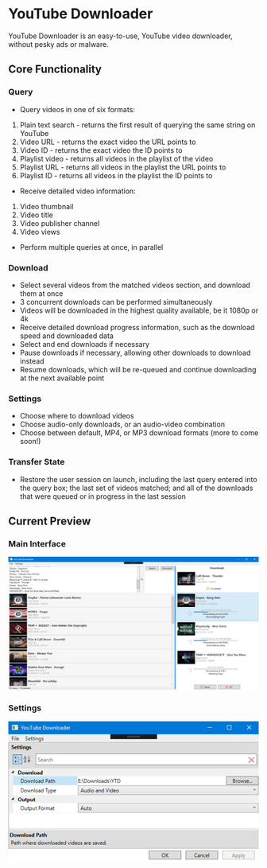 # YouTube Downloader
YouTube Downloader is an easy-to-use, YouTube video downloader, without pesky ads or malware.

## Core Functionality

### Query
- Query videos in one of six formats:
 1. Plain text search - returns the first result of querying the same string on YouTube
 2. Video URL - returns the exact video the URL points to
 3. Video ID - returns the exact video the ID points to
 4. Playlist video - returns all videos in the playlist of the video
 5. Playlist URL - returns all videos in the playlist the URL points to
 6. Playlist ID - returns all videos in the playlist the ID points to
- Receive detailed video information:
 1. Video thumbnail
 2. Video title
 3. Video publisher channel
 4. Video views
- Perform multiple queries at once, in parallel

### Download
- Select several videos from the matched videos section, and download them at once
- 3 concurrent downloads can be performed simultaneously
- Videos will be downloaded in the highest quality available, be it 1080p or 4k
- Receive detailed download progress information, such as the download speed and downloaded data
- Select and end downloads if necessary
- Pause downloads if necessary, allowing other downloads to download instead
- Resume downloads, which will be re-queued and continue downloading at the next available point

### Settings
- Choose where to download videos
- Choose audio-only downloads, or an audio-video combination
- Choose between default, MP4, or MP3 download formats (more to come soon!)

### Transfer State
- Restore the user session on launch, including the last query entered into the query box; the last set of videos matched; and all of the downloads that were queued or in progress in the last session

## Current Preview

### Main Interface
![Main Interface](Preview/Main%20Interface.png)

### Settings
![Settings](Preview/Settings.png)